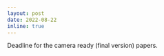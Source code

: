```yaml
---
layout: post
date: 2022-08-22 
inline: true
---
```


Deadline for the camera ready (final version) papers.